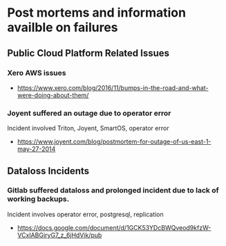 
# Post mortems and information availble on failures

## Public Cloud Platform Related Issues

### Xero AWS issues

* https://www.xero.com/blog/2016/11/bumps-in-the-road-and-what-were-doing-about-them/


### Joyent suffered an outage due to operator error

Incident involved Triton, Joyent, SmartOS, operator error

* https://www.joyent.com/blog/postmortem-for-outage-of-us-east-1-may-27-2014

## Dataloss Incidents

### Gitlab suffered dataloss and prolonged incident due to lack of working backups.

Incident involves operator error, postgresql, replication
* https://docs.google.com/document/d/1GCK53YDcBWQveod9kfzW-VCxIABGiryG7_z_6jHdVik/pub
